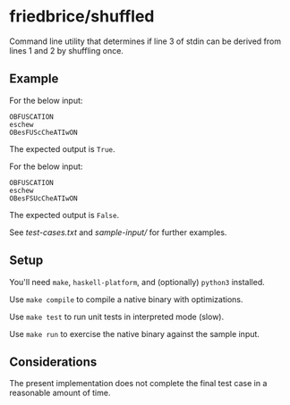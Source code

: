 # friedbrice/shuffled

Command line utility that determines if line 3 of stdin can be derived from lines 1 and 2 by shuffling once.

## Example

For the below input:

```
OBFUSCATION
eschew
OBesFUScCheATIwON
```

The expected output is `True`.

For the below input:

```
OBFUSCATION
eschew
OBesFSUcCheATIwON
```

The expected output is `False`.

See _test-cases.txt_ and _sample-input/_ for further examples.

## Setup

You'll need `make`, `haskell-platform`, and (optionally) `python3` installed.

Use `make compile` to compile a native binary with optimizations.

Use `make test` to run unit tests in interpreted mode (slow).

Use `make run` to exercise the native binary against the sample input.

## Considerations

The present implementation does not complete the final test case in a reasonable amount of time.
